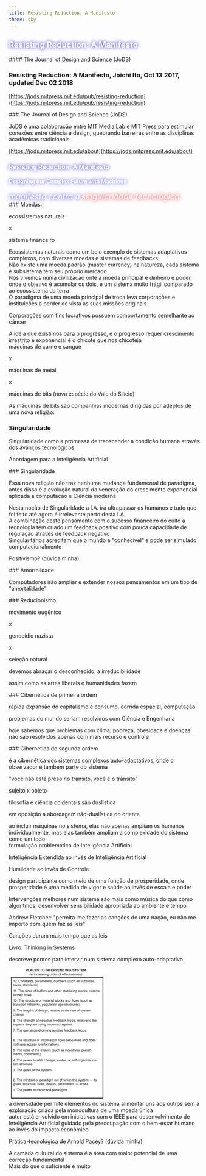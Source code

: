 ```yaml
---
title: Resisting Reduction, A Manifesto
theme: sky
---
```


<section data-background-video="/files/pacman_in_the_shell.webm" data-background-video-loop="loop">
<h1 style="text-shadow: 0 0 10px blue; color: white">Resisting Reduction: A Manifesto</h1>
</section>

<section>
#### The Journal of Design and Science (JoDS)

### Resisting Reduction: A Manifesto, Joichi Ito, Oct 13 2017, updated Dec 02 2018

[https://jods.mitpress.mit.edu/pub/resisting-reduction](https://jods.mitpress.mit.edu/pub/resisting-reduction)
</section>

<section>
### The Journal of Design and Science (JoDS)

JoDS é uma colaboração entre MIT Media Lab e MIT Press para estimular
conexões entre ciência e design, quebrando barreiras entre as disciplinas
acadêmicas tradicionais.

[https://jods.mitpress.mit.edu/about](https://jods.mitpress.mit.edu/about)
</section>

<section data-background-video="/files/pacman_in_the_shell.webm" data-background-video-loop="loop">
<h3 style="text-shadow: 0 0 10px blue; color: white">Resisting Reduction: A Manifesto</h3>
<h4 style="text-shadow: 0 0 10px blue; color: white">Designing our Complex Future with Machines</h4>
<em style="text-shadow: 0 0 10px blue; color: white; font-size: 1.5em">manifesto contra a</em>
<em style="text-shadow: 0 0 10px red; color: white; font-size: 1.5em">singularidade tecnológica</em>
</section>

<section>
### Moedas:

ecossistemas naturais

x

sistema financeiro
</section>

<section>
Ecossistemas naturais como um belo exemplo de sistemas adaptativos complexos, com diversas moedas e sistemas de feedbacks
</section>

<section>
Não existe uma moeda padrão (master currency) na natureza, cada sistema e subsistema tem seu próprio mercado

<!-- A terra evoluiu dessa forma, energia e matéria sendo transformados em cada subsistema de forma interconectada -->
</section>

<section>
Nós vivemos numa civilização onte a moeda principal é dinheiro e poder, onde o objetivo é acumular os dois, é um sistema muito frágil comparado ao ecossistema da terra
</section>

<section>
O paradigma de uma moeda principal de troca leva corporações e instituições a perder de vista as suas missões originais

Corporações com fins lucrativos possuem comportamento semelhante ao câncer
<!-- Células saudáveis regulam seu crescimento e respondem ao seu redor, chegando a eliminar a sí próprias em algumas ocasiões -->
<!-- Células cancerígenas por outro lado são otimizadas para um crescimento irrestrito e espalhamento independente das suas funções e contexto -->
</section>


<section>
A idéia que existimos para o progresso, e o progresso requer crescimento irrestrito e exponencial é o chicote que nos chicoteia
</section>

<section>
máquinas de carne e sangue

x

máquinas de metal

x

máquinas de bits
(nova espécie do Vale do Silício)
</section>

<section>
As máquinas de bits são companhias modernas dirigidas por adeptos de uma nova religião:

### Singularidade
</section>

<section>
Singularidade como a promessa de transcender a condição humana através dos avanços tecnológicos

Abordagem para a Inteligência Artificial
</section>

<section>
### Singularidade

Essa nova religião não traz nenhuma mudança fundamental de paradigma, antes disso é a evolução natural da veneração do crescimento exponencial aplicada a computação e Ciência moderna
</section>

<section>
Nesta noção de Singularidade a I.A. irá ultrapassar os humanos e tudo que foi feito até agora é irrelevante perto desta I.A.
</section>

<section>
A combinação deste pensamento com o sucesso financeiro do culto a tecnologia tem criado um feedback positivo com pouca capacidade de regulação através de feedback negativo
</section>

<section>
Singularitários acreditam que o mundo é "conhecível" e pode ser simulado computacionalmente

Positivismo? (dúvida minha)
</section>

<section>
### Amortalidade

Computadores irão ampliar e extender nossos pensamentos em um tipo de "amortalidade"
</section>

<section>
### Reducionismo

movimento eugênico

x

genocídio nazista

x

seleção natural
</section>

<section>
devemos abraçar o desconhecido, a irreducibilidade

assim como as artes liberais e humanidades fazem
</section>

<section>
### Cibernética de primeira ordem

rápida expansão do capitalismo e consumo, corrida espacial, computação

<!-- época de crença que -->problemas do mundo seriam resolvidos com Ciência e Engenharia

hoje sabemos que problemas com<!-- do mundo como--> clima, pobreza, obesidade e doenças não são resolvidos apenas com mais recurso e controle
</section>

<section>
### Cibernética de segunda ordem

é a cibernética dos sistemas complexos auto-adaptativos,
onde o observador é também parte do sistema

"você não está preso no trânsito, você é o trânsito"
</section>

<section>
sujeito x objeto

filosofia e ciência ocidentais são duslística

em oposição a abordagem não-dualística do oriente
</section>

<section>
ao incluir máquinas no sistema, elas não apenas ampliam os humanos individualmente, mas elas também ampliam a complexidade do sistema como um todo
</section>

<section>
formulação problemática de Inteligência Artificial

Inteligência Extendida ao invés de Inteligência Artificial

Humildade ao invés de Controle

design participante como meio de uma função de prosperidade, onde prosperidade é uma medida de vigor e saúde ao invés de escala e poder
</section>

<section>
Intervenções melhores num sistema são mais como música do que como algoritmos, desenvolver sensibilidade apropriada ao ambiente e tempo

Abdrew Fletcher: "permita-me fazer as canções de uma nação, eu não me importo com quem faz as leis"

Canções duram mais tempo que as leis
</section>

<section>
Livro: Thinking in Systems

descreve pontos para intervir num sistema complexo auto-adaptativo
</section>

<section>
<img src="/files/thinking-in-systems.png" width="50%"/>
</section>

<section>
a diversidade permite elementos do sistema alimentar uns aos outros sem a exploração criada pela monocultura de uma moeda única
</section>

<section>
autor está envolvido em iniciativas com o IEEE para desenvolvimento de Inteligência Artificial guidado pela preocupação com o bem-estar humano ao invés do impacto econômico

Prática-tecnológica de Arnold Pacey? (dúvida minha)
</section>

<section>
A camada cultural do sistema é a área com maior potencial de uma correção fundamental
</section>

<section>
Mais do que o suficiente é muito
</section>
